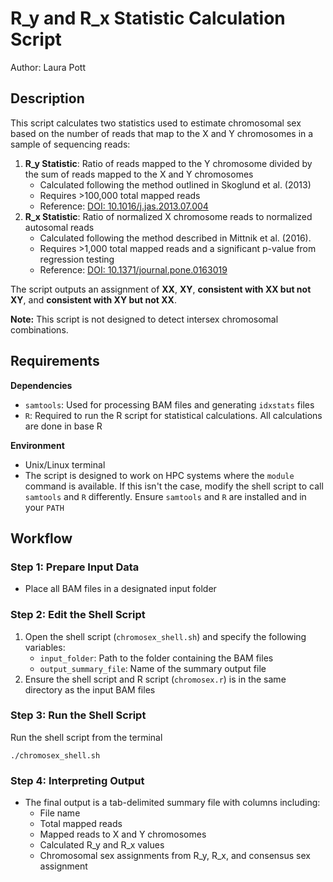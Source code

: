 # **R_y and R_x Statistic Calculation Script**

Author: Laura Pott

## **Description**

This script calculates two statistics used to estimate chromosomal sex based on the number of reads that map to the X and Y chromosomes in a sample of sequencing reads:

1. **R_y Statistic**: Ratio of reads mapped to the Y chromosome divided by the sum of reads mapped to the X and Y chromosomes
   - Calculated following the method outlined in Skoglund et al. (2013)
   - Requires >100,000 total mapped reads
   - Reference: [DOI: 10.1016/j.jas.2013.07.004](https://doi.org/10.1016/j.jas.2013.07.004)
2. **R_x Statistic**: Ratio of normalized X chromosome reads to normalized autosomal reads
   - Calculated following the method described in Mittnik et al. (2016).
   - Requires >1,000 total mapped reads and a significant p-value from regression testing
   - Reference: [DOI: 10.1371/journal.pone.0163019](https://doi.org/10.1371/journal.pone.0163019)

The script outputs an assignment of **XX**, **XY**, **consistent with XX but not XY**, and **consistent with XY but not XX**.

**Note:** This script is not designed to detect intersex chromosomal combinations.



## **Requirements**

**Dependencies**

- `samtools`: Used for processing BAM files and generating `idxstats` files
- `R`: Required to run the R script for statistical calculations. All calculations are done in base R

**Environment**

- Unix/Linux terminal
- The script is designed to work on HPC systems where the `module` command is available. If this isn't the case, modify the shell script to call `samtools` and `R` differently. Ensure `samtools` and `R` are installed and in your `PATH`



## **Workflow**

### **Step 1: Prepare Input Data**

- Place all BAM files in a designated input folder

### **Step 2: Edit the Shell Script**

1. Open the shell script (`chromosex_shell.sh`) and specify the following variables:
   - `input_folder`: Path to the folder containing the BAM files
   - `output_summary_file`: Name of the summary output file
2. Ensure the shell script and R script (`chromosex.r`) is in the same directory as the input BAM files

### **Step 3: Run the Shell Script**

Run the shell script from the terminal

```
./chromosex_shell.sh
```

### **Step 4: Interpreting Output**

- The final output is a tab-delimited summary file with columns including:
  - File name
  - Total mapped reads
  - Mapped reads to X and Y chromosomes
  - Calculated R_y and R_x values
  - Chromosomal sex assignments from R_y, R_x, and consensus sex assignment
